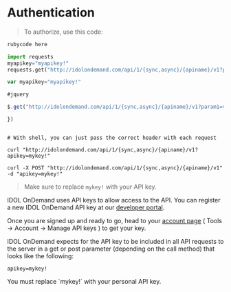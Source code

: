 # Authentication

> To authorize, use this code:

```ruby
rubycode here
```

```python
import requests
myapikey="myapikey!"
requests.get("http://idolondemand.com/api/1/{sync,async}/{apiname}/v1?param1=val1&param2=val2&apikey="+myapikey)
```

```javascript
var myapikey="myapikey!"

#jquery

$.get("http://idolondemand.com/api/1/{sync,async}/{apiname}/v1?param1=val1&param2=val2&apikey="+myapikey,function(body){

})
```

```shell

# With shell, you can just pass the correct header with each request

curl "http://idolondemand.com/api/1/{sync,async}/{apiname}/v1?apikey=mykey!"

curl -X POST "http://idolondemand.com/api/1/{sync,async}/{apiname}/v1"
-d "apikey=mykey!"
```

> Make sure to replace `mykey!` with your API key.

IDOL OnDemand uses API keys to allow access to the API. You can register a new IDOL OnDemand API key at our [developer portal](http://idolondemand.com).

Once you are signed up and ready to go, head to your [account page](https://www.idolondemand.com/account/api-keys.html) ( Tools -> Account -> Manage API keys ) to get your key.


IDOL OnDemand expects for the API key to be included in all API requests to the server in a get or post parameter (depending on the call method) that looks like the following:

`apikey=mykey!`

<aside class="notice">
You must replace `mykey!` with your personal API key.
</aside>
